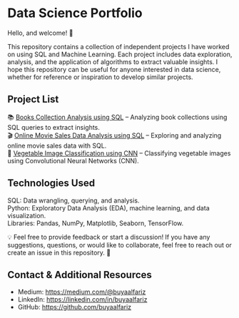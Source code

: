 # **Data Science Portfolio**

Hello, and welcome! 👋

This repository contains a collection of independent projects I have worked on using SQL and Machine Learning. Each project includes data exploration, analysis, and the application of algorithms to extract valuable insights. I hope this repository can be useful for anyone interested in data science, whether for reference or inspiration to develop similar projects.


## **Project List**
📚 [Books Collection Analysis using SQL](https://github.com/buyafariz/data-science-portfolio/tree/main/Books%20Collection%20Analysis%20using%20SQL) – Analyzing book collections using SQL queries to extract insights.  
🎬 [Online Movie Sales Data Analysis using SQL](https://github.com/buyafariz/data-science-portfolio/tree/main/Online%20Movie%20Sales%20Data%20Analysis%20using%20SQL) – Exploring and analyzing online movie sales data with SQL.  
🥦 [Vegetable Image Classification using CNN](https://github.com/buyafariz/data-science-portfolio/tree/main/Vegetable%20Image%20Classification%20using%20CNN) – Classifying vegetable images using Convolutional Neural Networks (CNN).


## **Technologies Used**
SQL: Data wrangling, querying, and analysis.  
Python: Exploratory Data Analysis (EDA), machine learning, and data visualization.  
Libraries: Pandas, NumPy, Matplotlib, Seaborn, TensorFlow.

💡 Feel free to provide feedback or start a discussion!
If you have any suggestions, questions, or would like to collaborate, feel free to reach out or create an issue in this repository. 🚀


## **Contact & Additional Resources**
- Medium: https://medium.com/@buyaalfariz  
- LinkedIn: https://linkedin.com/in/buyaalfariz  
- GitHub: https://github.com/buyaalfariz  
